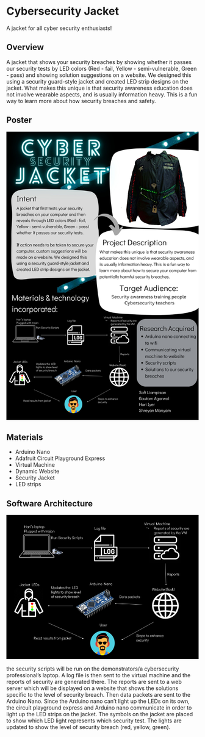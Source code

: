 # Cybersecurity Jacket
A jacket for all cyber security enthusiasts!

## Overview
A jacket that shows your security breaches by showing whether it passes our security tests by LED colors (Red - fail, Yellow - semi-vulnerable, Green - pass) and showing solution suggestions on a website. We designed this using a security guard-style jacket and created LED strip designs on the jacket. What makes this unique is that security awareness education does not involve wearable aspects, and is usually information heavy. This is a fun way to learn more about how security breaches and safety.

## Poster

![Project Poster](project_poster.jpg)


## Materials
- Arduino Nano
- Adafruit Circuit Playground Express
- Virtual Machine
- Dynamic Website
- Security Jacket
- LED strips

## Software Architecture

![Data Diagram](project_diagram.png)

the security scripts will be run on the demonstrators/a cybersecurity professional’s laptop. A log file is then sent to the virtual machine and the reports of security are generated there. The reports are sent to a web server which will be displayed on a website that shows the solutions specific to the level of security breach. Then data packets are sent to the Arduino Nano. Since the Arduino nano can’t light up the LEDs on its own, the circuit playground express and Arduino nano communicate in order to light up the LED strips on the jacket. The symbols on the jacket are placed to show which LED light represents which security test. The lights are updated to show the level of security breach (red, yellow, green).


